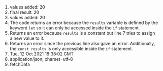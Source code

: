 1. values added: 20
2. final result: 20
3. values added: 20
4. The code returns an error because the `results` variable is defined by the keyword `let` so it can only be accessed inside the `if` statement.
5. Returns an error because `results` is a constant but line 7 tries to assign a new value to it.
6. Returns an error since the previous line also gave an error. Additionally, the `const results` is only accessible inside the `if` statement. 
7. Tue, 12 Oct 2021 18:38:02 GMT
8. application/json; charset=utf-8
9. fetchData
